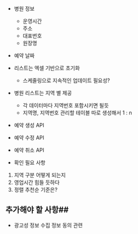 
- 병원 정보
	- 운영시간
	- 주소
	- 대표번호
	- 원장명
- 예약 날짜

- 리스트는 엑셀 기반으로 초기화
	- 스케줄링으로 지속적인 업데이트 필요성?
- 병원 리스트는 지역 별 제공
	- 각  데이터마다 지역번호 포함시키면 될듯
	- 지역명, 지역번호 관리할 테이블 따로 생성해서 1 : n 

- 예약 생성 API
- 예약 수정 API
- 예약 취소 API


- 확인 필요 사항
1. 지역 구분 어떻게 되는지
2. 영업시간 힘들 듯하다
3. 정렬 추천순 기준은?

## 추가해야 할 사항##
- 광고성 정보 수집 정보 동의 관련
